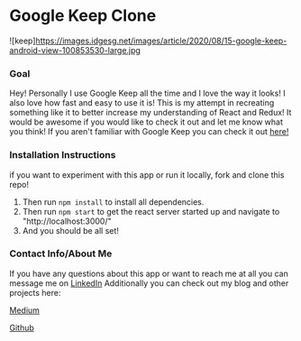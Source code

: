 # Google Keep Clone

![keep]https://images.idgesg.net/images/article/2020/08/15-google-keep-android-view-100853530-large.jpg

### Goal
Hey! Personally I use Google Keep all the time and I love the way it looks! I also love how fast and easy to use it is! This is my attempt in recreating something like it to better increase my understanding of React and Redux! It would be awesome if you would like to check it out and let me know what you think!
If you aren't familiar with Google Keep you can check it out [here!](https://keep.google.com/)

### Installation Instructions
if you want to experiment with this app or run it locally, fork and clone this repo!
1. Then run ``` npm install ``` to install all dependencies.
2. Then run ``` npm start ``` to get the react server started up and navigate to "http://localhost:3000/"
3. And you should be all set!

### Contact Info/About Me
If you have any questions about this app or want to reach me at all you can message me on [LinkedIn](https://www.linkedin.com/in/emrich-michael-perrier/)
Additionally you can check out my blog and other projects here:

[Medium](https://emrichmp.medium.com/)

[Github](https://github.com/emrichmp/)

